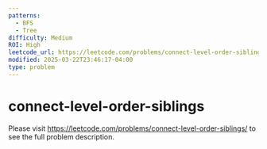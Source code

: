 ```yaml
---
patterns:
  - BFS
  - Tree
difficulty: Medium
ROI: High
leetcode_url: https://leetcode.com/problems/connect-level-order-siblings/
modified: 2025-03-22T23:46:17-04:00
type: problem
---
```


# connect-level-order-siblings

Please visit https://leetcode.com/problems/connect-level-order-siblings/ to see the full problem description.
